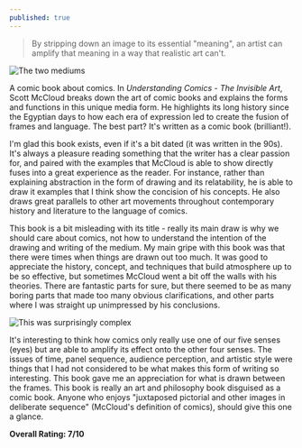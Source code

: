 ```yaml
---
published: true
---
```

> By stripping down an image to its essential "meaning", an artist can amplify that meaning in a way that realistic art can't.

![The two mediums](https://news.harvard.edu/wp-content/uploads/2018/09/scott-1500x982.jpg)

A comic book about comics. In _Understanding Comics - The Invisible Art_, Scott McCloud breaks down the art of comic books and explains the forms and functions in this unique media form. He highlights its long history since the Egyptian days to how each era of expression led to create the fusion of frames and language. The best part? It's written as a comic book (brilliant!).

I'm glad this book exists, even if it's a bit dated (it was written in the 90s). It's always a pleasure reading something that the writer has a clear passion for, and paired with the examples that McCloud is able to show directly fuses into a great experience as the reader. For instance, rather than explaining abstraction in the form of drawing and its relatability, he is able to draw it examples that I think show the concision of his concepts. He also draws great parallels to other art movements throughout contemporary history and literature to the language of comics.

This book is a bit misleading with its title - really its main draw is why we should care about comics, not how to understand the intention of the drawing and writing of the medium. My main gripe with this book was that there were times when things are drawn out too much. It was good to appreciate the history, concept, and techniques that build atmosphere up to be so effective, but sometimes McCloud went a bit off the walls with his theories. There are fantastic parts for sure, but there seemed to be as many boring parts that made too many obvious clarifications, and other parts where I was straight up unimpressed by his conclusions.

![This was surprisingly complex](https://i.gr-assets.com/images/S/compressed.photo.goodreads.com/hostedimages/1414641113i/11673880._SX540_.jpg)

It's interesting to think how comics only really use one of our five senses (eyes) but are able to amplify its effect onto the other four senses. The issues of time, panel sequence, audience perception, and artistic style were things that I had not considered to be what makes this form of writing so interesting. This book gave me an appreciation for what is drawn between the frames. This book is really an art and philosophy book disguised as a comic book. Anyone who enjoys "juxtaposed pictorial and other images in deliberate sequence" (McCloud's definition of comics), should give this one a glance.

**Overall Rating: 7/10**
